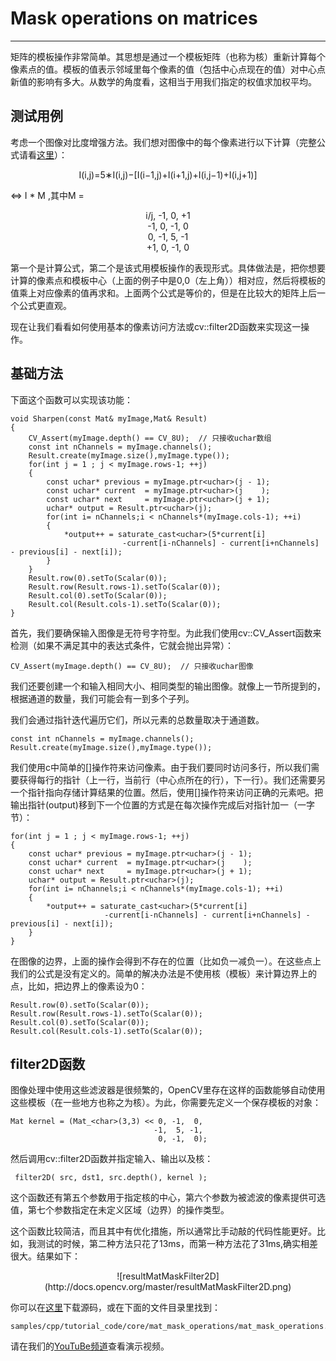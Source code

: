 ﻿# Mask operations on matrices

---

矩阵的模板操作非常简单。其思想是通过一个模板矩阵（也称为核）重新计算每个像素点的值。模板的值表示邻域里每个像素的值（包括中心点现在的值）对中心点新值的影响有多大。从数学的角度看，这相当于用我们指定的权值求加权平均。

## **测试用例**

考虑一个图像对比度增强方法。我们想对图像中的每个像素进行以下计算（完整公式请看[这里](http://docs.opencv.org/master/d7/d37/tutorial_mat_mask_operations.html)）：

<center>I(i,j)=5∗I(i,j)−[I(i−1,j)+I(i+1,j)+I(i,j−1)+I(i,j+1)] </center>

<=>  I * M ,其中M = 
                   <center> i/j, -1, 0, +1</center>
                   <center> -1, 0, -1, 0</center>
                   <center> 0, -1, 5, -1</center>
                   <center> +1, 0, -1, 0</center>

第一个是计算公式，第二个是该式用模板操作的表现形式。具体做法是，把你想要计算的像素点和模板中心（上面的例子中是0,0（左上角））相对应，然后将模板的值乘上对应像素的值再求和。上面两个公式是等价的，但是在比较大的矩阵上后一个公式更直观。

现在让我们看看如何使用基本的像素访问方法或cv::filter2D函数来实现这一操作。

## **基础方法**

下面这个函数可以实现该功能：

    void Sharpen(const Mat& myImage,Mat& Result)
    {
        CV_Assert(myImage.depth() == CV_8U);  // 只接收uchar数组
        const int nChannels = myImage.channels();
        Result.create(myImage.size(),myImage.type());
        for(int j = 1 ; j < myImage.rows-1; ++j)
        {
            const uchar* previous = myImage.ptr<uchar>(j - 1);
            const uchar* current  = myImage.ptr<uchar>(j    );
            const uchar* next     = myImage.ptr<uchar>(j + 1);
            uchar* output = Result.ptr<uchar>(j);
            for(int i= nChannels;i < nChannels*(myImage.cols-1); ++i)
            {
                *output++ = saturate_cast<uchar>(5*current[i]
                             -current[i-nChannels] - current[i+nChannels] - previous[i] - next[i]);
            }
        }
        Result.row(0).setTo(Scalar(0));
        Result.row(Result.rows-1).setTo(Scalar(0));
        Result.col(0).setTo(Scalar(0));
        Result.col(Result.cols-1).setTo(Scalar(0));
    }
    
首先，我们要确保输入图像是无符号字符型。为此我们使用cv::CV_Assert函数来检测（如果不满足其中的表达式条件，它就会抛出异常）：

    CV_Assert(myImage.depth() == CV_8U);  // 只接收uchar图像
    
我们还要创建一个和输入相同大小、相同类型的输出图像。就像上一节所提到的，根据通道的数量，我们可能会有一到多个子列。

我们会通过指针迭代遍历它们，所以元素的总数量取决于通道数。

    const int nChannels = myImage.channels();
    Result.create(myImage.size(),myImage.type());
    
我们使用c中简单的[]操作符来访问像素。由于我们要同时访问多行，所以我们需要获得每行的指针（上一行，当前行（中心点所在的行），下一行）。我们还需要另一个指针指向存储计算结果的位置。然后，使用[]操作符来访问正确的元素吧。把输出指针(output)移到下一个位置的方式是在每次操作完成后对指针加一（一字节）：

    for(int j = 1 ; j < myImage.rows-1; ++j)
    {
        const uchar* previous = myImage.ptr<uchar>(j - 1);
        const uchar* current  = myImage.ptr<uchar>(j    );
        const uchar* next     = myImage.ptr<uchar>(j + 1);
        uchar* output = Result.ptr<uchar>(j);
        for(int i= nChannels;i < nChannels*(myImage.cols-1); ++i)
        {
            *output++ = saturate_cast<uchar>(5*current[i]
                         -current[i-nChannels] - current[i+nChannels] - previous[i] - next[i]);
        }
    }
    
在图像的边界，上面的操作会得到不存在的位置（比如负一减负一）。在这些点上我们的公式是没有定义的。简单的解决办法是不使用核（模板）来计算边界上的点，比如，把边界上的像素设为0：

    Result.row(0).setTo(Scalar(0));
    Result.row(Result.rows-1).setTo(Scalar(0));
    Result.col(0).setTo(Scalar(0));
    Result.col(Result.cols-1).setTo(Scalar(0));
    
## **filter2D函数**

图像处理中使用这些滤波器是很频繁的，OpenCV里存在这样的函数能够自动使用这些模板（在一些地方也称之为核）。为此，你需要先定义一个保存模板的对象：

    Mat kernel = (Mat_<char>(3,3) << 0, -1,  0,
                                    -1,  5, -1,
                                     0, -1,  0);
                                    
然后调用cv::filter2D函数并指定输入、输出以及核：

     filter2D( src, dst1, src.depth(), kernel );
     
这个函数还有第五个参数用于指定核的中心，第六个参数为被滤波的像素提供可选值，第七个参数指定在未定义区域（边界）的操作类型。

这个函数比较简洁，而且其中有优化措施，所以通常比手动敲的代码性能更好。比如，我测试的时候，第二种方法只花了13ms，而第一种方法花了31ms,确实相差很大。结果如下：

<center>![resultMatMaskFilter2D](http://docs.opencv.org/master/resultMatMaskFilter2D.png)</center>

你可以在[这里](https://github.com/opencv/opencv/tree/master/samples/cpp/tutorial_code/core/mat_mask_operations/mat_mask_operations.cpp)下载源码，或在下面的文件目录里找到：

    samples/cpp/tutorial_code/core/mat_mask_operations/mat_mask_operations.cpp.
    
请在我们的[YouTuBe频道](http://www.youtube.com/watch?v=7PF1tAU9se4)查看演示视频。







